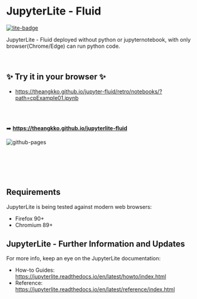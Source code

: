 # JupyterLite - Fluid

[![lite-badge](https://jupyterlite.rtfd.io/en/latest/_static/badge.svg)](https://jupyterlite.github.io/demo)


JupyterLite - Fluid deployed without python or jupyternotebook, with only browser(Chrome/Edge) can run python code.

<br>

## ✨ Try it in your browser ✨


- https://theangkko.github.io/jupyter-fluid/retro/notebooks/?path=cpExample01.ipynb


<br><br>

➡️ **https://theangkko.github.io/jupyterlite-fluid**

![github-pages](https://user-images.githubusercontent.com/591645/120649478-18258400-c47d-11eb-80e5-185e52ff2702.gif)




<br><br><br><br>


## Requirements

JupyterLite is being tested against modern web browsers:

- Firefox 90+
- Chromium 89+

## JupyterLite - Further Information and Updates

For more info, keep an eye on the JupyterLite documentation:

- How-to Guides: https://jupyterlite.readthedocs.io/en/latest/howto/index.html
- Reference: https://jupyterlite.readthedocs.io/en/latest/reference/index.html
